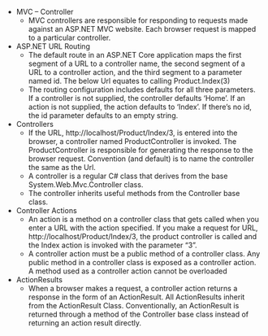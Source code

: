 * MVC – Controller
    * MVC controllers are responsible for responding to requests made against an ASP.NET MVC website. Each browser request is mapped to a particular controller.
* ASP.NET URL Routing
    * The default route in an ASP.NET Core application maps the first segment of a URL to a controller name, the second segment of a URL to a controller action, and the third segment to a parameter named id. The below Url equates to calling Product.Index(3)  
    * The routing configuration includes defaults for all three parameters. If a controller is not supplied, the controller defaults ‘Home’. If an action is not supplied, the action defaults to ‘Index’. If there’s no id, the id parameter defaults to an empty string.
* Controllers
    * If the URL, http://localhost/Product/Index/3, is entered into the browser, a controller named ProductController is invoked. The ProductController is responsible for generating the response to the browser request. Convention (and default) is to name the controller the same as the Url.
    * A controller is a regular C# class that derives from the base System.Web.Mvc.Controller class. 
    * The controller inherits useful methods from the Controller base class.
* Controller Actions
    * An action is a method on a controller class that gets called when you enter a URL with the action specified. If you make a request for URL, http://localhost/Product/Index/3,  the product controller is called and the Index action is invoked with the parameter “3”.
    * A controller action must be a public method of a controller class. Any public method in a controller class is exposed as a controller action. A method used as a controller action cannot be overloaded
* ActionResults
    * When a browser makes a request, a controller action returns a response in the form of an ActionResult. All ActionResults inherit from the ActionResult Class. Conventionally, an ActionResult is returned through a method of the Controller base class instead of returning an action result directly.